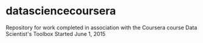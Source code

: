 # datasciencecoursera
Repository for work completed in association with the Coursera course Data Scientist's Toolbox
Started June 1, 2015
